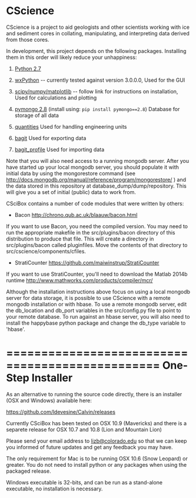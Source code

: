 CScience
======

CScience is a project to aid geologists and other scientists working with ice and sediment cores in collating, manipulating, and interpreting data derived from those cores.

In development, this project depends on the following packages.  Installing them in this order
will likely reduce your unhappiness:

1. [Python 2.7](https://www.python.org/downloads/)

2. [wxPython](http://www.wxpython.org/download.php) -- currently tested against version 3.0.0.0, Used for the GUI

3. [scipy/numpy/matplotlib](http://www.scipy.org/install.html) -- follow link for instructions on installation, Used for calculations and plotting

4. [pymongo 2.8](http://api.mongodb.org/python/current/installation.html) (install using: `pip install pymongo==2.8`) Database for storage of all data

5. [quantities](https://pypi.python.org/pypi/quantities) Used for handling engineering units

6. [bagit](http://libraryofcongress.github.io/bagit-python/) Used for exporting data

7. [bagit_profile](https://github.com/ruebot/bagit-profiles-validator) Used for importing data


Note that you will also need access to a running mongodb server.
After you have started up your local mongodb server, you should populate it with initial data by
using the mongorestore command (see http://docs.mongodb.org/manual/reference/program/mongorestore/ )
and the data stored in this repository at database_dump/dump/repository. This will give you a set
of initial (public) data to work from.

CSciBox contains a number of code modules that were written by others:

- Bacon http://chrono.qub.ac.uk/blaauw/bacon.html

If you want to use Bacon, you need the compiled version.  You may need
to run the appropriate makefile in the src/plugins/bacon directory of
this distribution to produce that file.  This will create a directory
in src/plugins/bacon called pluginfiles.  Move the contents of that directory
to src/cscience/components/cfiles.

- StratiCounter https://github.com/maiwinstrup/StratiCounter

If you want to use StratiCounter, you'll need to download the Matlab
2014b runtime http://www.mathworks.com/products/compiler/mcr/

Although the installation instructions above focus on using a local mongodb server for data storage,
it is possible to use CScience with a remote mongodb installation or with hbase. To use a remote
mongodb server, edit the db_location and db_port variables in the src/config.py file to point to
your remote database. To run against an hbase server, you will also need to install the happybase
python package and change the db_type variable to 'hbase'.


================================================
One-Step Installer
================================================

As an alternative to running the source code directly, there is an installer (OSX and Windows) available here:

https://github.com/ldevesine/Calvin/releases

Currently CSciBox has been tested on OSX 10.9 (Mavericks) and there is a separete release for OSX 10.7 and 10.8 (Lion and Mountain Lion)

Please send your email address to lizb@colorado.edu so that we can keep you informed of future updates and get any feedback you may have.

The only requirement for Mac is to be running OSX 10.6 (Snow Leopard) or greater. You do not need to install python or any packages when using the packaged release.

Windows executable is 32-bits, and can be run as a stand-alone executable, no installation is necessary.
